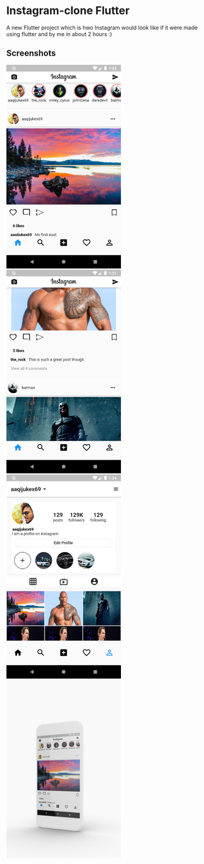 # Instagram-clone Flutter

A new Flutter project which is hwo Instagram would look like if it were made using flutter and by me in about 2 hours :)

## Screenshots
<img src="/ss2.png" width="300"/> <img src="/ss3.png" width="300"/> <img src="/ss4.png" width="300"/> <img src="/ss1.png" width="300"/>

